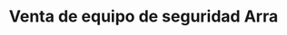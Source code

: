 ---
title: "Venta de equipo de seguridad Arra"
url: /oaxaca-de-juarez/venta-de-equipo-de-seguridad-arra/
shop: seguridad
---